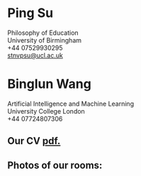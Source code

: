 # Ping Su
Philosophy of Education <br>
University of Birmingham <br>
+44 07529930295 <br>
stnvpsu@ucl.ac.uk <br>

# Binglun Wang
Artificial Intelligence and Machine Learning <br>
University College London <br>
+44 07724807306 <br>

## Our CV [pdf.](topics.pdf)
## Photos of our rooms:
![]()
![]()
![]()
![]()
